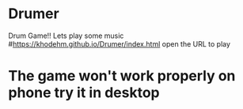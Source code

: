 # Drumer
Drum Game!! Lets play some music
#https://khodehm.github.io/Drumer/index.html
open the URL to play
# The game won't work properly on phone try it in desktop
